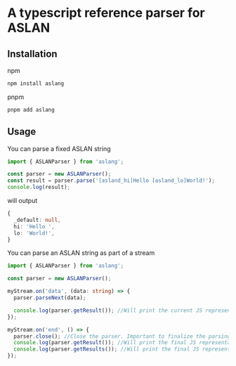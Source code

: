 # A typescript reference parser for ASLAN

## Installation
npm
```bash
npm install aslang
```

pnpm
```bash
pnpm add aslang
```

## Usage

You can parse a fixed ASLAN string
```typescript
import { ASLANParser } from 'aslang';

const parser = new ASLANParser();
const result = parser.parse('[asland_hi]Hello [asland_lo]World!');
console.log(result);
```

will output
```typescript
{
  _default: null,
  hi: 'Hello ',
  lo: 'World!',
}
```

You can parse an ASLAN string as part of a stream
```typescript
import { ASLANParser } from 'aslang';

const parser = new ASLANParser();

myStream.on('data', (data: string) => {
  parser.parseNext(data);

  console.log(parser.getResult()); //Will print the current JS representation of the parsed ASLAN string
});

myStream.on('end', () => {
  parser.close(); //Close the parser. Important to finalize the parsing process otherwise the result will be incomplete.
  console.log(parser.getResult()); //Will print the final JS representation of the parsed ASLAN string (or the latest ASLAN object when using multi-ASLAN strings)
  console.log(parser.getResults()); //Will print the final JS representation of the parsed ASLAN string, as a multi-ASLAN array
});
```
